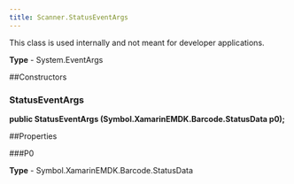 ```yaml
---
title: Scanner.StatusEventArgs
---
```

This class is used internally and not meant for developer applications.

**Type** - System.EventArgs

##Constructors
### StatusEventArgs 
**public StatusEventArgs (Symbol.XamarinEMDK.Barcode.StatusData p0);**

##Properties

###P0

        

**Type** - Symbol.XamarinEMDK.Barcode.StatusData


